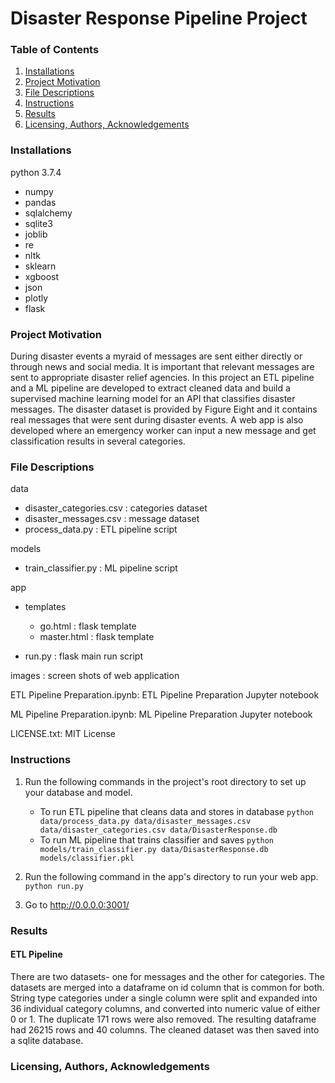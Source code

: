 # Disaster Response Pipeline Project


### Table of Contents
1. [Installations](#installations)
2. [Project Motivation](#project_motivation)
3. [File Descriptions](#file_descriptions)
4. [Instructions](#instructions)
5. [Results](#results)
6. [Licensing, Authors, Acknowledgements](#licensing)

### Installations<a name="installations"></a>
python 3.7.4
* numpy
* pandas
* sqlalchemy
* sqlite3
* joblib
* re
* nltk
* sklearn
* xgboost
* json
* plotly
* flask

### Project Motivation<a name="project_motivation"></a>

During disaster events a myraid of messages are sent either directly or through news and social media. It is important that relevant messages are sent to appropriate disaster relief agencies. In this project an ETL pipeline and a ML pipeline are developed to extract cleaned data and build a supervised machine learning model for an API that classifies disaster messages. 
The disaster dataset is provided by Figure Eight and it contains real messages that were sent during disaster events. 
A web app is also developed where an emergency worker can input a new message and get classification results in several categories.

### File Descriptions<a name="file_descriptions"></a>
data
* disaster_categories.csv : categories dataset
* disaster_messages.csv : message dataset
* process_data.py : ETL pipeline script

models
* train_classifier.py : ML pipeline script

app
* templates
  * go.html : flask template
  * master.html : flask template
  
* run.py : flask main run script

images : screen shots of web application

ETL Pipeline Preparation.ipynb: ETL Pipeline Preparation Jupyter notebook

ML Pipeline Preparation.ipynb: ML Pipeline Preparation Jupyter notebook


LICENSE.txt: MIT License

### Instructions<a name="instructions"></a>
1. Run the following commands in the project's root directory to set up your database and model.

    - To run ETL pipeline that cleans data and stores in database
        `python data/process_data.py data/disaster_messages.csv data/disaster_categories.csv data/DisasterResponse.db`
    - To run ML pipeline that trains classifier and saves
        `python models/train_classifier.py data/DisasterResponse.db models/classifier.pkl`

2. Run the following command in the app's directory to run your web app.
    `python run.py`

3. Go to http://0.0.0.0:3001/

### Results<a name="resluts"></a>
#### ETL Pipeline


There are two datasets- one for messages and the other for categories. 
The datasets are merged into a dataframe on id column that is common for both. 
String type categories under a single column were split and expanded into 36 individual category columns, and converted into numeric value of either 0 or 1. 
The duplicate 171 rows were also removed. 
The resulting dataframe had 26215 rows and 40 columns.
The cleaned dataset was then saved into a sqlite database. 


### Licensing, Authors, Acknowledgements<a name="licensing"></a>


